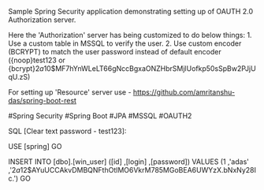 Sample Spring Security application demonstrating setting up of OAUTH 2.0 Authorization server.

Here the 'Authorization' server has being customized to do below things:
    1. Use a custom table in MSSQL to verify the user.
    2. Use custom encoder (BCRYPT) to match the user password instead of default encoder ({noop}test123 or {bcrypt}$2a$10$MF7hYnWLeLT66gNccBgxaONZHbrSMjlUofkp50sSpBw2PJjUqU.zS)

For setting up 'Resource' server use - https://github.com/amritanshu-das/spring-boot-rest

#Spring Security #Spring Boot #JPA #MSSQL #OAUTH2

SQL [Clear text password - test123]:

USE [spring]
GO

INSERT INTO [dbo].[win_user]
           ([id]
           ,[login]
           ,[password])
     VALUES
           (1
           ,'adas'
           ,'$2a$12$AYuUCCAkvDMBQNFthOtlMO6VkrM785MGoBEA6UWYzX.bNxNy28Ic.')
GO